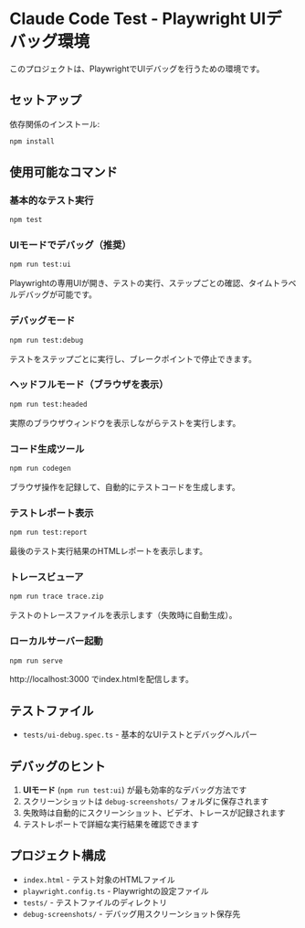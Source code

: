 # Claude Code Test - Playwright UIデバッグ環境

このプロジェクトは、PlaywrightでUIデバッグを行うための環境です。

## セットアップ

依存関係のインストール:
```bash
npm install
```

## 使用可能なコマンド

### 基本的なテスト実行
```bash
npm test
```

### UIモードでデバッグ（推奨）
```bash
npm run test:ui
```
Playwrightの専用UIが開き、テストの実行、ステップごとの確認、タイムトラベルデバッグが可能です。

### デバッグモード
```bash
npm run test:debug
```
テストをステップごとに実行し、ブレークポイントで停止できます。

### ヘッドフルモード（ブラウザを表示）
```bash
npm run test:headed
```
実際のブラウザウィンドウを表示しながらテストを実行します。

### コード生成ツール
```bash
npm run codegen
```
ブラウザ操作を記録して、自動的にテストコードを生成します。

### テストレポート表示
```bash
npm run test:report
```
最後のテスト実行結果のHTMLレポートを表示します。

### トレースビューア
```bash
npm run trace trace.zip
```
テストのトレースファイルを表示します（失敗時に自動生成）。

### ローカルサーバー起動
```bash
npm run serve
```
http://localhost:3000 でindex.htmlを配信します。

## テストファイル

- `tests/ui-debug.spec.ts` - 基本的なUIテストとデバッグヘルパー

## デバッグのヒント

1. **UIモード** (`npm run test:ui`) が最も効率的なデバッグ方法です
2. スクリーンショットは `debug-screenshots/` フォルダに保存されます
3. 失敗時は自動的にスクリーンショット、ビデオ、トレースが記録されます
4. テストレポートで詳細な実行結果を確認できます

## プロジェクト構成

- `index.html` - テスト対象のHTMLファイル
- `playwright.config.ts` - Playwrightの設定ファイル
- `tests/` - テストファイルのディレクトリ
- `debug-screenshots/` - デバッグ用スクリーンショット保存先
